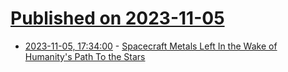 # [Published on 2023-11-05](index.md)

* [2023-11-05, 17:34:00](https://science.slashdot.org/story/23/11/05/0330226/spacecraft-metals-left-in-the-wake-of-humanitys-path-to-the-stars?utm_source=rss1.0mainlinkanon&utm_medium=feed) - [Spacecraft Metals Left In the Wake of Humanity's Path To the Stars](https://science.slashdot.org/story/23/11/05/0330226/spacecraft-metals-left-in-the-wake-of-humanitys-path-to-the-stars?utm_source=rss1.0mainlinkanon&utm_medium=feed)
